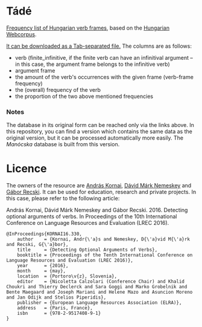 # Tádé
[Frequency list of Hungarian verb frames](http://hlt.bme.hu/hu/resources/tade), based on the [Hungarian Webcorpus](http://mokk.bme.hu/resources/webcorpus/).

[It can be downloaded as a Tab-separated file.](http://sandbox.mokk.bme.hu/~ndavid/tmp/tade.tsv) The columns are as follows:

- verb (finite_infinitive, if the finite verb can have an infinitival argument – in this case, the argument frame belongs to the infinitive verb)
- argument frame
- the amount of the verb's occurrences with the given frame (verb-frame frequency)
- the (overall) frequency of the verb
- the proportion of the two above mentioned frequencies

### Notes

The database in its original form can be reached only via the links above. In this repository, you can find a version which contains the same data as the original version, but it can be processed automatically more easily. The _Manócska_ database is built from this version.

# Licence

The owners of the resource are [András Kornai](http://hlt.bme.hu/hu/kornai), [Dávid Márk Nemeskey](http://hlt.bme.hu/hu/david) and [Gábor Recski](http://hlt.bme.hu/hu/recski).
It can be used for education, research and private projects. In this case, please refer to the following article:

András Kornai, Dávid Márk Nemeskey and Gábor Recski.
2016.
Detecting optional arguments of verbs.
In Proceedings of the 10th International Conference on Language Resources and Evaluation (LREC 2016).

    @InProceedings{KORNAI16.330,
        author    = {Kornai, Andr{\'a}s and Nemeskey, D{\'a}vid M{\'a}rk and Recski, G{\'a}bor},
        title     = {Detecting Optional Arguments of Verbs},
        booktitle = {Proceedings of the Tenth International Conference on Language Resources and Evaluation (LREC 2016)},
        year      = {2016},
        month     = {may},
        location  = {Portoro\v{z}, Slovenia},
        editor    = {Nicoletta Calzolari (Conference Chair) and Khalid Choukri and Thierry Declerck and Sara Goggi and Marko Grobelnik and Bente Maegaard and Joseph Mariani and Helene Mazo and Asuncion Moreno and Jan Odijk and Stelios Piperidis},
        publisher = {European Language Resources Association (ELRA)},
        address   = {Paris, France},
        isbn      = {978-2-9517408-9-1}
    }

